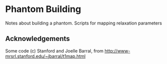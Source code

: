 # Phantom Building

Notes about building a phantom. Scripts for mapping relaxation parameters

## Acknowledgements
Some code (c) Stanford and Joelle Barral, from http://www-mrsrl.stanford.edu/~jbarral/t1map.html
